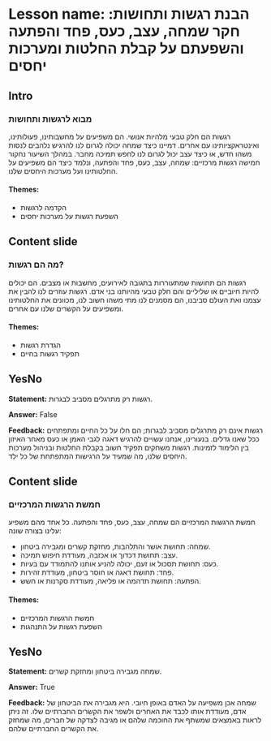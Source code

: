 # Lesson name: הבנת רגשות ותחושות: חקר שמחה, עצב, כעס, פחד והפתעה והשפעתם על קבלת החלטות ומערכות יחסים

## Intro

### מבוא לרגשות ותחושות

רגשות הם חלק טבעי מלהיות אנושי. הם משפיעים על מחשבותינו, פעולותינו, ואינטראקציותינו עם אחרים. דמיינו כיצד שמחה יכולה לגרום לנו להרגיש נלהבים לנסות משהו חדש, או כיצד עצב יכול לגרום לנו לחפש תמיכה מחבר. במהלך השיעור נחקור חמישה רגשות מרכזיים: שמחה, עצב, כעס, פחד והפתעה, ונלמד כיצד הם משפיעים על החלטותינו ועל מערכות היחסים שלנו.

#### **Themes:**
- הקדמה לרגשות
- השפעת רגשות על מערכות יחסים

## Content slide

### מה הם רגשות?

רגשות הם תחושות שמתעוררות בתגובה לאירועים, מחשבות או מצבים. הם יכולים להיות חיוביים או שליליים והם חלק טבעי מהיותנו בני אדם. רגשות עוזרים לנו להבין את עצמנו ואת העולם סביבנו, הם מסמנים לנו מתי משהו חשוב לנו, מכוונים את החלטותינו ומשפיעים על הקשרים שלנו עם אחרים.

#### **Themes:**
- הגדרת רגשות
- תפקיד רגשות בחיים

## YesNo

**Statement:** רגשות רק מתרגלים מסביב לבגרות.

**Answer:** False

**Feedback:**
רגשות אינם רק מתרגלים מסביב לבגרות; הם חלו על כל החיים ומתפתחים ככל שאנו גדלים. בנעורינו, אנחנו עשויים להרגיש דאגה לגבי האמן או כעס מאחר האיזון בין הלימוד לזמינות. רגשות משחקים תפקיד חשוב בקבלת החלטות ובניהול מערכות היחסים שלנו, מה שמעיד על הרגישות המתפתחת של כל ילד.


## Content slide

### חמשת הרגשות המרכזיים

חמשת הרגשות המרכזיים הם שמחה, עצב, כעס, פחד והפתעה. כל אחד מהם משפיע עלינו בצורה שונה:
- שמחה: תחושת אושר והתלהבות, מחזקת קשרים ומגבירה ביטחון.
- עצב: תחושת דכדוך או אכזבה, מעודדת חיפוש תמיכה.
- כעס: תחושת תסכול או זעם, יכולה להניע אותנו להתמודד עם בעיות.
- פחד: תחושת דאגה או חוסר ביטחון, מעודדת זהירות.
- הפתעה: תחושת תדהמה או פליאה, מעודדת סקרנות או חשש.

#### **Themes:**
- חמשת הרגשות המרכזיים
- השפעת רגשות על התנהגות

## YesNo

**Statement:** שמחה מגבירה ביטחון ומחזקת קשרים.

**Answer:** True

**Feedback:**
שמחה אכן משפיעה על האדם באופן חיובי. היא מגבירה את הביטחון של אדם, מעודדת אותו לכבד את האחרים ולשפר את הקשרים החברתיים שלו. זה ניתן לראות באמצאים שמשתף את החוכמה שלהם או מגיבה לצדקה של חברים, מה שמחזק את הקשרים החברתיים שלהם.


